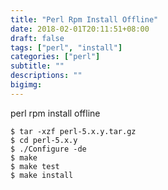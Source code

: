 ```yaml
---
title: "Perl Rpm Install Offline"
date: 2018-02-01T20:11:51+08:00
draft: false
tags: ["perl", "install"]
categories: ["perl"]
subtitle: ""
descriptions: ""
bigimg:
---
```


perl rpm install offline


```
$ tar -xzf perl-5.x.y.tar.gz
$ cd perl-5.x.y
$ ./Configure -de
$ make
$ make test
$ make install
```